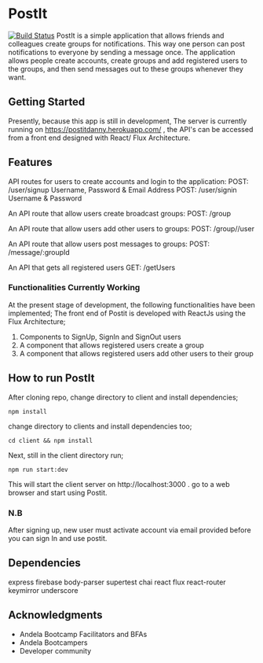 # PostIt
[![Build Status](https://travis-ci.org/Dannytebj/post-it-app.svg?branch=development)](https://travis-ci.org/Dannytebj/post-it-app)
PostIt is a simple application that allows friends and colleagues create groups for notifications. This way one person can post notifications to everyone by sending a message once. The application allows people create accounts, create groups and add registered users to the groups, and then send messages out to these groups whenever they want.

## Getting Started
Presently, because this app is still in development, The server is currently running on https://postitdanny.herokuapp.com/ , the API's can be accessed from a front end designed with React/ Flux Architecture.

## Features
API routes for users to create accounts and login to the application:
POST: /user/signup Username, Password & Email Address
POST: /user/signin Username & Password

An API route that allow users create broadcast groups:
POST: /group

An API route that allow users add other users to groups:
POST: /group/<group id>/user

An API route that allow users post messages to groups:
POST: /message/:groupId

An API that gets all registered users
GET: /getUsers

### Functionalities Currently Working
At the present stage of development, the following functionalities have been implemented;
The front end of Postit is developed with ReactJs using the Flux Architecture;
1) Components to SignUp, SignIn and SignOut users
2) A component that allows registered users create a group 
3) A component that allows registered users add other users to their group

##  How to run PostIt
After cloning repo, change directory to client and install dependencies; 
```
npm install
```
change directory to clients and install dependencies too;
```
cd client && npm install
```
Next, still in the client directory run;
```
npm run start:dev
```
This will start the client server on http://localhost:3000 . go to a web browser and start using Postit.

### N.B 
After signing up, new user must activate account via email provided before you can sign In and use postit.

##  Dependencies
  express
  firebase
  body-parser
  supertest
  chai
  react
  flux
  react-router
  keymirror
  underscore

  ## Acknowledgments
* Andela Bootcamp Facilitators and BFAs
* Andela Bootcampers
* Developer community
